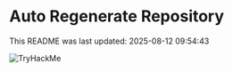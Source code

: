 # Auto Regenerate Repository

This README was last updated: 2025-08-12 09:54:43

 ![TryHackMe](https://tryhackme.com/badge/533634)